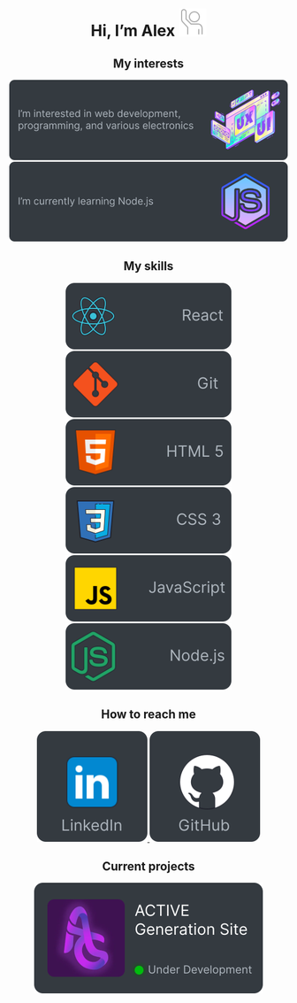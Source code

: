 <div align="center">
    <h1>Hi, I’m Alex <img height="50" src="./images/hello.png" alt="Hello image" /></h1>
</div>

<div align="center">
    <h2>My interests</h2>
</div>
<div align="center">
<div align="center">
    <a>
        <img src="./images/interests/InterestsBlock1.svg" alt="Interest 1" />
    </a>
    <a>
        <img src="./images/interests/InterestsBlock2.svg" alt="Interest 2" />
    </a>
</div>

<div align="center">
    <h2>My skills</h2>
</div>
<div align="center">
    <a href="https://react.dev/" target="_blank">
        <img src="./images/skills/SkillsBlock1.svg" alt="React" title="React" />
    </a>
    <a href="https://git-scm.com/" target="_blank">
        <img src="./images/skills/SkillsBlock2.svg" alt="Git" title="Git" />
    </a>
    <a href="https://developer.mozilla.org/en-US/docs/Glossary/HTML5" target="_blank">
        <img src="./images/skills/SkillsBlock3.svg" alt="HTML 5" title="HTML 5" />
    </a>
</div>
<div align="center">
    <a href="https://developer.mozilla.org/en-US/docs/Web/CSS" target="_blank">
        <img src="./images/skills/SkillsBlock4.svg" alt="CSS3" title="CSS3" />
    </a>
    <a href="https://en.wikipedia.org/wiki/JavaScript" target="_blank">
        <img src="./images/skills/SkillsBlock5.svg" alt="JavaScript" title="JavaScript" />
    </a>
    <a href="https://nodejs.org/" target="_blank">
        <img src="./images/skills/SkillsBlock6.svg" alt="Node.js" title="Node.js" />
    </a>
</div>

<div align="center">
    <h2>How to reach me</h2>
</div>
<div align="center">
    <a href="https://www.linkedin.com/in/oleksii-kobylianskyi-developer/" target="_blank">
        <img src="./images/contacts/Contact1.svg" alt="LinkedIn Logo" />
    </a>
    <a href="https://github.com/AlexProgrammer1234" target="_blank">
        <img src="./images/contacts/Contact2.svg" alt="GitHub Logo" />
    </a>
    <!-- <a href="#"><img src="./images/contacts/Contact3.svg" alt="Gmail Logo" /></a> -->
</div>

<div align="center">
    <h2>Current projects</h2>
</div>
<div align="center">
    <a href="https://active-g-site-development.onrender.com/" target="_blank">
        <img src="./images/projects/Activeg.svg" alt="Project Image" />
    </a>
</div>
